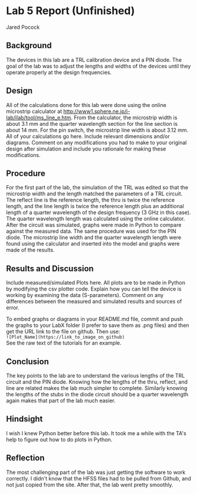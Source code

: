 # Lab 5 Report (Unfinished)
Jared Pocock

## Background
The devices in this lab are a TRL calibration device and a PIN diode. The goal of the lab was to adjust the lengths and widths of the devices until they operate properly at the design frequencies.

## Design
All of the calculations done for this lab were done using the online microstrip calculator at http://www1.sphere.ne.jp/i-lab/ilab/tool/ms_line_e.htm. From the calculator, the microstrip width is about 3.1 mm and the quarter wavelength section for the line section is about 14 mm. For the pin switch, the microstrip line width is about 3.12 mm. All of your calculations go here. Include relevant dimensions and/or diagrams. Comment on any modifications you had to make to your original design after simulation and include you rationale for making these modifications.

## Procedure
For the first part of the lab, the simulation of the TRL was edited so that the microstrip width and the length matched the parameters of a TRL circuit. The reflect line is the reference length, the thru is twice the reference length, and the line length is twice the reference length plus an additional length of a quarter wavelength of the design frequency (3 GHz in this case). The quarter wavelength length was calculated using the online calculator. After the circuit was simulated, graphs were made in Python to compare against the measured data. The same procedure was used for the PIN diode. The microstrip line width and the quarter wavelength length were found using the calculator and inserted into the model and graphs were made of the results. 

## Results and Discussion
Include measured/simulated Plots here. All plots are to be made in Python by modifying the csv plotter code. Explain how you can tell the device is working by examining the data (S-parameters). Comment on any differences between the measured and simulated results and sources of error.

To embed graphs or diagrams in your README.md file, commit and push the graphs to your LabX folder (I prefer to save them as .png files) and then get the URL link to the file on github. Then use: <br>
`![Plot_Name](https://link_to_image_on_github)` <br>
See the raw text of the tutorials for an example.

## Conclusion
The key points to the lab are to understand the various lengths of the TRL circuit and the PIN diode. Knowing how the lengths of the thru, reflect, and line are related makes the lab much simpler to complete. Similarly knowing the lengths of the stubs in the diode circuit should be a quarter wavelength again makes that part of the lab much easier.

## Hindsight
I wish I knew Python better before this lab. It took me a while with the TA's help to figure out how to do plots in Python. 

## Reflection
The most challenging part of the lab was just getting the software to work correctly. I didn't know that the HFSS files had to be pulled from Github, and not just copied from the site. After that, the lab went pretty smoothly.

